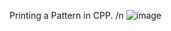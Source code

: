 Printing a Pattern in CPP. /n
![image](https://user-images.githubusercontent.com/19222272/196021744-23e1ec08-8121-4cdb-880b-c4396035c15b.png)


